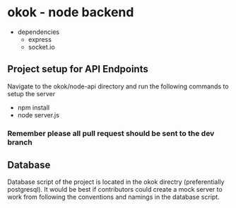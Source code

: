 # okok - node backend
 - dependencies
    - express
    - socket.io
## Project setup for API Endpoints
Navigate to the okok/node-api directory and run the following commands to setup the server

- npm install
- node server.js

### Remember please all pull request should be sent to the dev branch 

## Database 
Database script of the project is located in the okok directry (preferentially postgresql). It would be best if contributors could create a mock server to work from following the conventions and namings in the database script.
